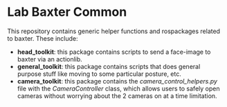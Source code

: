 # Lab Baxter Common

This repository contains generic helper functions and rospackages related to baxter.  These include:
- **head_toolkit**: this package contains scripts to send a face-image to baxter via an actionlib.
- **general_toolkit**: this package contains scripts that does general purpose stuff like moving to some particular posture, etc.
- **camera_toolkit**: this package contains the *camera_control_helpers.py* file with the *CameraController* class, which allows users to safely open cameras without worrying about the 2 cameras on at a time limitation.
